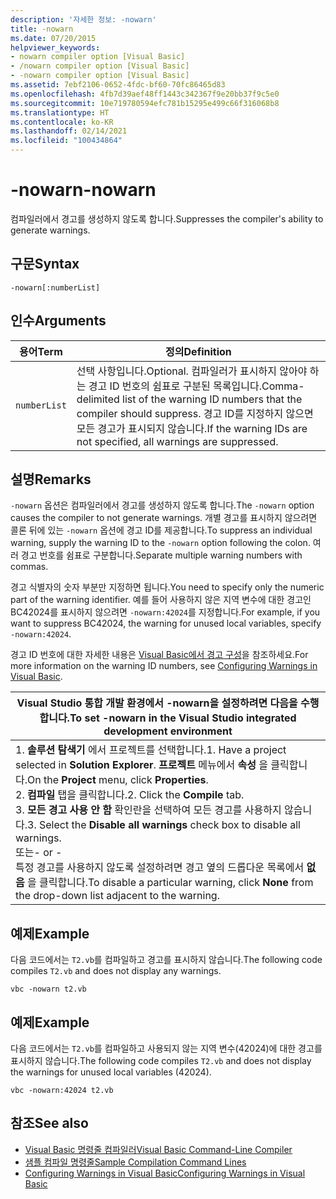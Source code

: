 ```yaml
---
description: '자세한 정보: -nowarn'
title: -nowarn
ms.date: 07/20/2015
helpviewer_keywords:
- nowarn compiler option [Visual Basic]
- /nowarn compiler option [Visual Basic]
- -nowarn compiler option [Visual Basic]
ms.assetid: 7ebf2106-0652-4fdc-bf60-70fc86465d83
ms.openlocfilehash: 4fb7d39aef48ff1443c342367f9e20bb37f9c5e0
ms.sourcegitcommit: 10e719780594efc781b15295e499c66f316068b8
ms.translationtype: HT
ms.contentlocale: ko-KR
ms.lasthandoff: 02/14/2021
ms.locfileid: "100434864"
---
```

# <a name="-nowarn"></a><span data-ttu-id="c1c65-103">-nowarn</span><span class="sxs-lookup"><span data-stu-id="c1c65-103">-nowarn</span></span>

<span data-ttu-id="c1c65-104">컴파일러에서 경고를 생성하지 않도록 합니다.</span><span class="sxs-lookup"><span data-stu-id="c1c65-104">Suppresses the compiler's ability to generate warnings.</span></span>  
  
## <a name="syntax"></a><span data-ttu-id="c1c65-105">구문</span><span class="sxs-lookup"><span data-stu-id="c1c65-105">Syntax</span></span>  
  
```console  
-nowarn[:numberList]  
```  
  
## <a name="arguments"></a><span data-ttu-id="c1c65-106">인수</span><span class="sxs-lookup"><span data-stu-id="c1c65-106">Arguments</span></span>  
  
|<span data-ttu-id="c1c65-107">용어</span><span class="sxs-lookup"><span data-stu-id="c1c65-107">Term</span></span>|<span data-ttu-id="c1c65-108">정의</span><span class="sxs-lookup"><span data-stu-id="c1c65-108">Definition</span></span>|  
|---|---|  
|`numberList`|<span data-ttu-id="c1c65-109">선택 사항입니다.</span><span class="sxs-lookup"><span data-stu-id="c1c65-109">Optional.</span></span> <span data-ttu-id="c1c65-110">컴파일러가 표시하지 않아야 하는 경고 ID 번호의 쉼표로 구분된 목록입니다.</span><span class="sxs-lookup"><span data-stu-id="c1c65-110">Comma-delimited list of the warning ID numbers that the compiler should suppress.</span></span> <span data-ttu-id="c1c65-111">경고 ID를 지정하지 않으면 모든 경고가 표시되지 않습니다.</span><span class="sxs-lookup"><span data-stu-id="c1c65-111">If the warning IDs are not specified, all warnings are suppressed.</span></span>|  
  
## <a name="remarks"></a><span data-ttu-id="c1c65-112">설명</span><span class="sxs-lookup"><span data-stu-id="c1c65-112">Remarks</span></span>  

 <span data-ttu-id="c1c65-113">`-nowarn` 옵션은 컴파일러에서 경고를 생성하지 않도록 합니다.</span><span class="sxs-lookup"><span data-stu-id="c1c65-113">The `-nowarn` option causes the compiler to not generate warnings.</span></span> <span data-ttu-id="c1c65-114">개별 경고를 표시하지 않으려면 콜론 뒤에 있는 `-nowarn` 옵션에 경고 ID를 제공합니다.</span><span class="sxs-lookup"><span data-stu-id="c1c65-114">To suppress an individual warning, supply the warning ID to the `-nowarn` option following the colon.</span></span> <span data-ttu-id="c1c65-115">여러 경고 번호를 쉼표로 구분합니다.</span><span class="sxs-lookup"><span data-stu-id="c1c65-115">Separate multiple warning numbers with commas.</span></span>  
  
 <span data-ttu-id="c1c65-116">경고 식별자의 숫자 부분만 지정하면 됩니다.</span><span class="sxs-lookup"><span data-stu-id="c1c65-116">You need to specify only the numeric part of the warning identifier.</span></span> <span data-ttu-id="c1c65-117">예를 들어 사용하지 않은 지역 변수에 대한 경고인 BC42024를 표시하지 않으려면 `-nowarn:42024`를 지정합니다.</span><span class="sxs-lookup"><span data-stu-id="c1c65-117">For example, if you want to suppress BC42024, the warning for unused local variables, specify `-nowarn:42024`.</span></span>  
  
 <span data-ttu-id="c1c65-118">경고 ID 번호에 대한 자세한 내용은 [Visual Basic에서 경고 구성](/visualstudio/ide/configuring-warnings-in-visual-basic)을 참조하세요.</span><span class="sxs-lookup"><span data-stu-id="c1c65-118">For more information on the warning ID numbers, see [Configuring Warnings in Visual Basic](/visualstudio/ide/configuring-warnings-in-visual-basic).</span></span>  
  
|<span data-ttu-id="c1c65-119">Visual Studio 통합 개발 환경에서 -nowarn을 설정하려면 다음을 수행합니다.</span><span class="sxs-lookup"><span data-stu-id="c1c65-119">To set -nowarn in the Visual Studio integrated development environment</span></span>|  
|---|  
|<span data-ttu-id="c1c65-120">1.  **솔루션 탐색기** 에서 프로젝트를 선택합니다.</span><span class="sxs-lookup"><span data-stu-id="c1c65-120">1.  Have a project selected in **Solution Explorer**.</span></span> <span data-ttu-id="c1c65-121">**프로젝트** 메뉴에서 **속성** 을 클릭합니다.</span><span class="sxs-lookup"><span data-stu-id="c1c65-121">On the **Project** menu, click **Properties**.</span></span> <br /><span data-ttu-id="c1c65-122">2.  **컴파일** 탭을 클릭합니다.</span><span class="sxs-lookup"><span data-stu-id="c1c65-122">2.  Click the **Compile** tab.</span></span><br /><span data-ttu-id="c1c65-123">3.  **모든 경고 사용 안 함** 확인란을 선택하여 모든 경고를 사용하지 않습니다.</span><span class="sxs-lookup"><span data-stu-id="c1c65-123">3.  Select the **Disable all warnings** check box to disable all warnings.</span></span><br />     <span data-ttu-id="c1c65-124">또는</span><span class="sxs-lookup"><span data-stu-id="c1c65-124">- or -</span></span><br />     <span data-ttu-id="c1c65-125">특정 경고를 사용하지 않도록 설정하려면 경고 옆의 드롭다운 목록에서 **없음** 을 클릭합니다.</span><span class="sxs-lookup"><span data-stu-id="c1c65-125">To disable a particular warning, click **None** from the drop-down list adjacent to the warning.</span></span>|  
  
## <a name="example"></a><span data-ttu-id="c1c65-126">예제</span><span class="sxs-lookup"><span data-stu-id="c1c65-126">Example</span></span>  

 <span data-ttu-id="c1c65-127">다음 코드에서는 `T2.vb`를 컴파일하고 경고를 표시하지 않습니다.</span><span class="sxs-lookup"><span data-stu-id="c1c65-127">The following code compiles `T2.vb` and does not display any warnings.</span></span>  
  
```console
vbc -nowarn t2.vb  
```  
  
## <a name="example"></a><span data-ttu-id="c1c65-128">예제</span><span class="sxs-lookup"><span data-stu-id="c1c65-128">Example</span></span>  

 <span data-ttu-id="c1c65-129">다음 코드에서는 `T2.vb`를 컴파일하고 사용되지 않는 지역 변수(42024)에 대한 경고를 표시하지 않습니다.</span><span class="sxs-lookup"><span data-stu-id="c1c65-129">The following code compiles `T2.vb` and does not display the warnings for unused local variables (42024).</span></span>  
  
```console
vbc -nowarn:42024 t2.vb  
```  
  
## <a name="see-also"></a><span data-ttu-id="c1c65-130">참조</span><span class="sxs-lookup"><span data-stu-id="c1c65-130">See also</span></span>

- [<span data-ttu-id="c1c65-131">Visual Basic 명령줄 컴파일러</span><span class="sxs-lookup"><span data-stu-id="c1c65-131">Visual Basic Command-Line Compiler</span></span>](index.md)
- [<span data-ttu-id="c1c65-132">샘플 컴파일 명령줄</span><span class="sxs-lookup"><span data-stu-id="c1c65-132">Sample Compilation Command Lines</span></span>](sample-compilation-command-lines.md)
- [<span data-ttu-id="c1c65-133">Configuring Warnings in Visual Basic</span><span class="sxs-lookup"><span data-stu-id="c1c65-133">Configuring Warnings in Visual Basic</span></span>](/visualstudio/ide/configuring-warnings-in-visual-basic)
